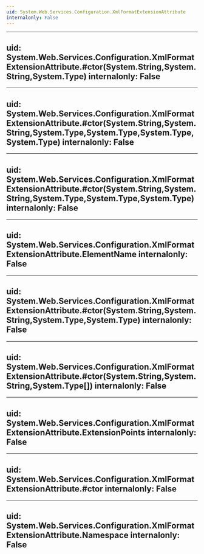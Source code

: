 ```yaml
---
uid: System.Web.Services.Configuration.XmlFormatExtensionAttribute
internalonly: False
---
```


---
uid: System.Web.Services.Configuration.XmlFormatExtensionAttribute.#ctor(System.String,System.String,System.Type)
internalonly: False
---

---
uid: System.Web.Services.Configuration.XmlFormatExtensionAttribute.#ctor(System.String,System.String,System.Type,System.Type,System.Type,System.Type)
internalonly: False
---

---
uid: System.Web.Services.Configuration.XmlFormatExtensionAttribute.#ctor(System.String,System.String,System.Type,System.Type,System.Type)
internalonly: False
---

---
uid: System.Web.Services.Configuration.XmlFormatExtensionAttribute.ElementName
internalonly: False
---

---
uid: System.Web.Services.Configuration.XmlFormatExtensionAttribute.#ctor(System.String,System.String,System.Type,System.Type)
internalonly: False
---

---
uid: System.Web.Services.Configuration.XmlFormatExtensionAttribute.#ctor(System.String,System.String,System.Type[])
internalonly: False
---

---
uid: System.Web.Services.Configuration.XmlFormatExtensionAttribute.ExtensionPoints
internalonly: False
---

---
uid: System.Web.Services.Configuration.XmlFormatExtensionAttribute.#ctor
internalonly: False
---

---
uid: System.Web.Services.Configuration.XmlFormatExtensionAttribute.Namespace
internalonly: False
---
